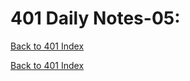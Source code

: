# 401 Daily Notes-05:
[Back to 401 Index](../401-index.md)<br>


<!-- notes here -->


[Back to 401 Index](../401-index.md)